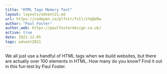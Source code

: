 ```yaml
---
title: "HTML Tags Memory Test"
layout: layouts/advent21.md
url: https://codepen.io/plfstr/full/zYqQeRw
author: "Paul Foster"
author_web: https://paulfosterdesign.co.uk/
active: true
date: 2021-12-05
tags: advent2021
---
```


We all just use a handful of HTML tags when we build websites, but there are actually over 100 elements in HTML. How many do you know? Find it out in this fun test by Paul Foster.